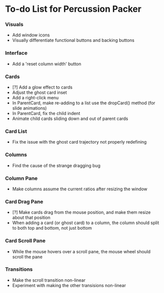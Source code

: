 # To-do List for Percussion Packer

### Visuals
* Add window icons
* Visually differentiate functional buttons and backing buttons

### Interface
* Add a 'reset column width' button

### Cards
* [?] Add a glow effect to cards
* Adjust the ghost card inset
* Add a right-click menu
* In ParentCard, make re-adding to a list use the dropCard() method (for slide animations)
* In ParentCard, fix the child indent
* Animate child cards sliding down and out of parent cards

### Card List
* Fix the issue with the ghost card trajectory not properly redefining

### Columns
* Find the cause of the strange dragging bug

### Column Pane
* Make columns assume the current ratios after resizing the window

### Card Drag Pane
* [?] Make cards drag from the mouse position, and make them resize about that position
* When adding a card (or ghost card) to a column, the column should split to both top and bottom, not just bottom

### Card Scroll Pane
* While the mouse hovers over a scroll pane, the mouse wheel should scroll the pane

### Transitions
* Make the scroll transition non-linear
* Experiment with making the other transisions non-linear
